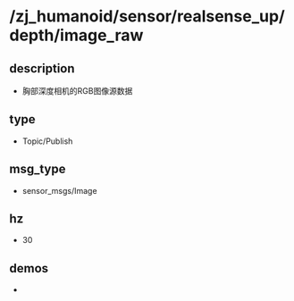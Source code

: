 # /zj_humanoid/sensor/realsense_up/depth/image_raw

## description
- 胸部深度相机的RGB图像源数据

## type
- Topic/Publish

## msg_type
- sensor_msgs/Image

## hz
- 30

## demos
- 

